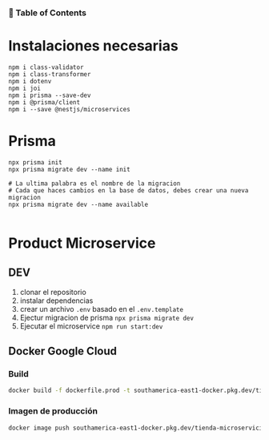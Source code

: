 ### 📝 Table of Contents

# Instalaciones necesarias
```
npm i class-validator 
npm i class-transformer 
npm i dotenv
npm i joi 
npm i prisma --save-dev
npm i @prisma/client
npm i --save @nestjs/microservices
```



# Prisma 
```
npx prisma init
npx prisma migrate dev --name init

# La ultima palabra es el nombre de la migracion
# Cada que haces cambios en la base de datos, debes crear una nueva migracion
npx prisma migrate dev --name available


```


# Product Microservice




## DEV
1. clonar el repositorio
2. instalar dependencias
3. crear un archivo `.env` basado en el `.env.template`
4. Ejectur migracion de prisma `npx prisma migrate dev`
5. Ejecutar el microservice `npm run start:dev`



## Docker Google Cloud

### Build
```bash
docker build -f dockerfile.prod -t southamerica-east1-docker.pkg.dev/tienda-microservicios-468503/image-registry/products-ms .
```
### Imagen de producción
```bash
docker image push southamerica-east1-docker.pkg.dev/tienda-microservicios-468503/image-registry/products-ms
```